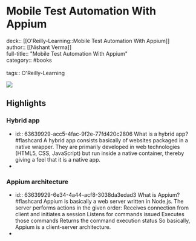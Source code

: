 # Mobile Test Automation With Appium

deck:: [[O'Reilly-Learning::Mobile Test Automation With Appium]]\
author:: [[Nishant Verma]]\
full-title:: "Mobile Test Automation With Appium"\
category:: #books\
\
tags:: O'Reilly-Learning  

![](https://learning.oreilly.com/covers/9781787280168/)
## Highlights
### Hybrid app
- id:: 63639929-acc5-4fac-9f2e-77fd420c2806
   What is a hybrid app? #flashcard 
    A hybrid app consists basically of websites packaged in a native wrapper. They are primarily developed in web technologies (HTML5, CSS, JavaScript) but run inside a native container, thereby giving a feel that it is a native app.
-
### Appium architecture
- id:: 63639929-6e34-4a44-acf8-3038da3edad3
   What is Appium? #flashcard 
    Appium is basically a web server written in Node.js. The server performs actions in the given order:
     Receives connection from client and initiates a session
     Listens for commands issued
     Executes those commands
     Returns the command execution status
     So basically, Appium is a client-server architecture.
-